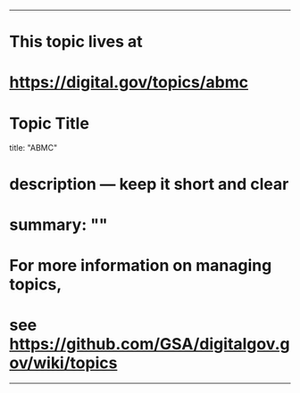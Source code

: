 
---
# This topic lives at
# https://digital.gov/topics/abmc

# Topic Title
title: "ABMC"

# description — keep it short and clear
# summary: ""


# For more information on managing topics,
# see https://github.com/GSA/digitalgov.gov/wiki/topics
---